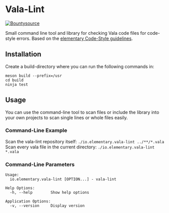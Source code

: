 # Vala-Lint

[![Bountysource](https://www.bountysource.com/badge/tracker?tracker_id=45980444)](https://www.bountysource.com/trackers/45980444-elementary-Vala-lint)

Small command line tool and library for checking Vala code files for code-style errors.
Based on the [elementary Code-Style guidelines](https://elementary.io/docs/code/reference#code-style).

## Installation
Create a build-directory where you can run the following commands in:
```
meson build --prefix=/usr
cd build
ninja test
```

## Usage
You can use the command-line tool to scan files or include the library into your own projects to scan single lines or whole files easily.

### Command-Line Example
Scan the vala-lint repository itself: `./io.elementary.vala-lint ../**/*.vala`
Scan every vala file in the current directory: `./io.elementary.vala-lint *.vala`

### Command-Line Parameters
```
Usage:
  io.elementary.vala-lint [OPTION...] - vala-lint

Help Options:
  -h, --help        Show help options

Application Options:
  -v, --version     Display version
```
